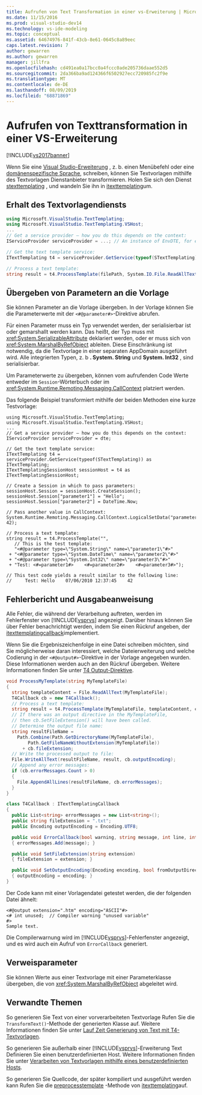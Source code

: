 ```yaml
---
title: Aufrufen von Text Transformation in einer vs-Erweiterung | Microsoft-Dokumentation
ms.date: 11/15/2016
ms.prod: visual-studio-dev14
ms.technology: vs-ide-modeling
ms.topic: conceptual
ms.assetid: 64674976-841f-43cb-8e61-0645c8a89eec
caps.latest.revision: 7
author: gewarren
ms.author: gewarren
manager: jillfra
ms.openlocfilehash: cd491ea0a17bcc0a4fccc0ade205736daae552d5
ms.sourcegitcommit: 2da366ba9ad124366f6502927ecc720985fc2f9e
ms.translationtype: MT
ms.contentlocale: de-DE
ms.lasthandoff: 08/09/2019
ms.locfileid: "68871869"
---
```

# <a name="invoking-text-transformation-in-a-vs-extension"></a>Aufrufen von Texttransformation in einer VS-Erweiterung
[!INCLUDE[vs2017banner](../includes/vs2017banner.md)]

Wenn Sie eine [Visual Studio-Erweiterung](https://msdn.microsoft.com/library/5b1b5db3-6005-44cf-83b0-e608d7764d14) , z. b. einen Menübefehl oder eine [domänenspezifische Sprache](../modeling/modeling-sdk-for-visual-studio-domain-specific-languages.md), schreiben, können Sie Textvorlagen mithilfe des Textvorlagen Dienstanbieter transformieren. Holen Sie sich den Dienst [stexttemplating](/previous-versions/visualstudio/visual-studio-2012/bb932394(v=vs.110)) , und wandeln Sie ihn in [itexttemplating](/previous-versions/visualstudio/visual-studio-2012/bb932392(v=vs.110))um.

## <a name="getting-the-text-templating-service"></a>Erhalt des Textvorlagendiensts

```csharp
using Microsoft.VisualStudio.TextTemplating;
using Microsoft.VisualStudio.TextTemplating.VSHost;
...
// Get a service provider – how you do this depends on the context:
IServiceProvider serviceProvider = ...; // An instance of EnvDTE, for example

// Get the text template service:
ITextTemplating t4 = serviceProvider.GetService(typeof(STextTemplating)) as ITextTemplating;

// Process a text template:
string result = t4.ProcessTemplate(filePath, System.IO.File.ReadAllText(filePath));

```

## <a name="passing-parameters-to-the-template"></a>Übergeben von Parametern an die Vorlage
 Sie können Parameter an die Vorlage übergeben. In der Vorlage können Sie die Parameterwerte mit der `<#@parameter#>`-Direktive abrufen.

 Für einen Parameter muss ein Typ verwendet werden, der serialisierbar ist oder gemarshallt werden kann. Das heißt, der Typ muss mit <xref:System.SerializableAttribute> deklariert werden, oder er muss sich von <xref:System.MarshalByRefObject> ableiten. Diese Einschränkung ist notwendig, da die Textvorlage in einer separaten AppDomain ausgeführt wird. Alle integrierten Typen, z. b **. System. String** und **System. Int32** , sind serialisierbar.

 Um Parameterwerte zu übergeben, können vom aufrufenden Code Werte entweder im `Session`-Wörterbuch oder im <xref:System.Runtime.Remoting.Messaging.CallContext> platziert werden.

 Das folgende Beispiel transformiert mithilfe der beiden Methoden eine kurze Testvorlage:

```
using Microsoft.VisualStudio.TextTemplating;
using Microsoft.VisualStudio.TextTemplating.VSHost;
...
// Get a service provider – how you do this depends on the context:
IServiceProvider serviceProvider = dte;

// Get the text template service:
ITextTemplating t4 = serviceProvider.GetService(typeof(STextTemplating)) as ITextTemplating;
ITextTemplatingSessionHost sessionHost = t4 as ITextTemplatingSessionHost;

// Create a Session in which to pass parameters:
sessionHost.Session = sessionHost.CreateSession();
sessionHost.Session["parameter1"] = "Hello";
sessionHost.Session["parameter2"] = DateTime.Now;

// Pass another value in CallContext:
System.Runtime.Remoting.Messaging.CallContext.LogicalSetData("parameter3", 42);

// Process a text template:
string result = t4.ProcessTemplate("",
   // This is the test template:
   "<#@parameter type=\"System.String\" name=\"parameter1\"#>"
 + "<#@parameter type=\"System.DateTime\" name=\"parameter2\"#>"
 + "<#@parameter type=\"System.Int32\" name=\"parameter3\"#>"
 + "Test: <#=parameter1#>    <#=parameter2#>    <#=parameter3#>");

// This test code yields a result similar to the following line:
//     Test: Hello    07/06/2010 12:37:45    42

```

## <a name="error-reporting-and-the-output-directive"></a>Fehlerbericht und Ausgabeanweisung
 Alle Fehler, die während der Verarbeitung auftreten, werden im Fehlerfenster von [!INCLUDE[vsprvs](../includes/vsprvs-md.md)] angezeigt. Darüber hinaus können Sie über Fehler benachrichtigt werden, indem Sie einen Rückruf angeben, der [itexttemplatingcallback](/previous-versions/visualstudio/visual-studio-2012/bb932397(v=vs.110))implementiert.

 Wenn Sie die Ergebniszeichenfolge in eine Datei schreiben möchten, sind Sie möglicherweise daran interessiert, welche Dateierweiterung und welche Codierung in der `<#@output#>`-Direktive in der Vorlage angegeben wurden. Diese Informationen werden auch an den Rückruf übergeben. Weitere Informationen finden Sie unter [T4 Output-Direktive](../modeling/t4-output-directive.md).

```csharp
void ProcessMyTemplate(string MyTemplateFile)
{
  string templateContent = File.ReadAllText(MyTemplateFile);
  T4Callback cb = new T4Callback();
  // Process a text template:
  string result = t4.ProcessTemplate(MyTemplateFile, templateContent, cb);
  // If there was an output directive in the MyTemplateFile,
  // then cb.SetFileExtension() will have been called.
  // Determine the output file name:
  string resultFileName =
    Path.Combine(Path.GetDirectoryName(MyTemplateFile),
        Path.GetFileNameWithoutExtension(MyTemplateFile))
      + cb.fileExtension;
  // Write the processed output to file:
  File.WriteAllText(resultFileName, result, cb.outputEncoding);
  // Append any error messages:
  if (cb.errorMessages.Count > 0)
  {
    File.AppendAllLines(resultFileName, cb.errorMessages);
  }
}

class T4Callback : ITextTemplatingCallback
{
  public List<string> errorMessages = new List<string>();
  public string fileExtension = ".txt";
  public Encoding outputEncoding = Encoding.UTF8;

  public void ErrorCallback(bool warning, string message, int line, int column)
  { errorMessages.Add(message); }

  public void SetFileExtension(string extension)
  { fileExtension = extension; }

  public void SetOutputEncoding(Encoding encoding, bool fromOutputDirective)
  { outputEncoding = encoding; }
}

```

 Der Code kann mit einer Vorlagendatei getestet werden, die der folgenden Datei ähnelt:

```
<#@output extension=".htm" encoding="ASCII"#>
<# int unused;  // Compiler warning "unused variable"
#>
Sample text.
```

 Die Compilerwarnung wird im [!INCLUDE[vsprvs](../includes/vsprvs-md.md)]-Fehlerfenster angezeigt, und es wird auch ein Aufruf von `ErrorCallback` generiert.

## <a name="reference-parameters"></a>Verweisparameter
 Sie können Werte aus einer Textvorlage mit einer Parameterklasse übergeben, die von <xref:System.MarshalByRefObject> abgeleitet wird.

## <a name="related-topics"></a>Verwandte Themen
 So generieren Sie Text von einer vorverarbeiteten Textvorlage Rufen Sie die `TransformText()`-Methode der generierten Klasse auf. Weitere Informationen finden Sie unter [Lauf Zeit Generierung von Text mit T4-Textvorlagen](../modeling/run-time-text-generation-with-t4-text-templates.md).

 So generieren Sie außerhalb einer [!INCLUDE[vsprvs](../includes/vsprvs-md.md)]-Erweiterung Text Definieren Sie einen benutzerdefinierten Host. Weitere Informationen finden Sie unter [Verarbeiten von Textvorlagen mithilfe eines benutzerdefinierten Hosts](../modeling/processing-text-templates-by-using-a-custom-host.md).

 So generieren Sie Quellcode, der später kompiliert und ausgeführt werden kann Rufen Sie die [preprocesstemplate](/previous-versions/visualstudio/visual-studio-2012/ee844321(v=vs.110)) -Methode von [itexttemplating](/previous-versions/visualstudio/visual-studio-2012/bb932392(v=vs.110))auf.
